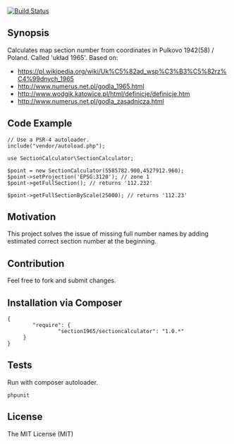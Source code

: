 [![Build Status](https://travis-ci.org/jankowski-piotr/sectioncalculator.svg?branch=master)](https://travis-ci.org/jankowski-piotr/sectioncalculator)
## Synopsis

Calculates map section number from coordinates in Pulkovo 1942(58) / Poland. Called 'układ 1965'.
Based on:

* https://pl.wikipedia.org/wiki/Uk%C5%82ad_wsp%C3%B3%C5%82rz%C4%99dnych_1965
* http://www.numerus.net.pl/godla_1965.html
* http://www.wodgik.katowice.pl/html/definicje/definicje.htm
* http://www.numerus.net.pl/godla_zasadnicza.html

## Code Example

	// Use a PSR-4 autoloader.
	include("vendor/autoload.php");

	use SectionCalculator\SectionCalculator;

	$point = new SectionCalculator(5585782.900,4527912.960);
	$point->setProjection('EPSG:3120'); // zone 1
	$point->getFullSection(); // returns '112.232'

	$point->getFullSectionByScale(25000); // returns '112.23'


## Motivation

This project solves the issue of missing full number names by adding estimated correct section number at the beginning.

## Contribution
Feel free to fork and submit changes.

## Installation via Composer
	{
    		"require": {
        			"section1965/sectioncalculator": "1.0.*"
   		 }
	}

## Tests

Run with composer autoloader.

	phpunit

## License

The MIT License (MIT)
